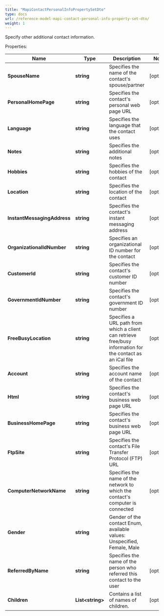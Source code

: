 ```yaml
---
title: "MapiContactPersonalInfoPropertySetDto"
type: docs
url: /reference-model-mapi-contact-personal-info-property-set-dto/
weight: 1
---
```

Specify other additional contact information.             

Properties:

Name | Type | Description | Notes
---- | ---- | ----------- | -----
**SpouseName** | **string** | Specifies the name of the contact&#39;s spouse/partner              | [optional] 
**PersonalHomePage** | **string** | Specifies the contact&#39;s personal web page URL              | [optional] 
**Language** | **string** | Specifies the language that the contact uses              | [optional] 
**Notes** | **string** | Specifies the additional notes              | [optional] 
**Hobbies** | **string** | Specifies the hobbies of the contact              | [optional] 
**Location** | **string** | Specifies the location of the contact              | [optional] 
**InstantMessagingAddress** | **string** | Specifies the contact&#39;s instant messaging address              | [optional] 
**OrganizationalIdNumber** | **string** | Specifies an organizational ID number for the contact              | [optional] 
**CustomerId** | **string** | Specifies the contact&#39;s customer ID number              | [optional] 
**GovernmentIdNumber** | **string** | Specifies the contact&#39;s government ID number              | [optional] 
**FreeBusyLocation** | **string** | Specifies a URL path from which a client can retrieve free/busy information for the contact as an iCal file              | [optional] 
**Account** | **string** | Specifies the account name of the contact              | [optional] 
**Html** | **string** | Specifies the contact&#39;s business web page URL              | [optional] 
**BusinessHomePage** | **string** | Specifies the contact&#39;s business web page URL              | [optional] 
**FtpSite** | **string** | Specifies the contact&#39;s File Transfer Protocol (FTP) URL              | [optional] 
**ComputerNetworkName** | **string** | Specifies the name of the network to which the contact&#39;s computer is connected              | [optional] 
**Gender** | **string** | Gender of the contact Enum, available values: Unspecified, Female, Male | 
**ReferredByName** | **string** | Specifies the name of the person who referred this contact to the user              | [optional] 
**Children** | **List&lt;string&gt;** | Contains a list of names of children.              | [optional] 


